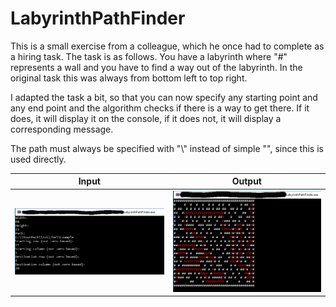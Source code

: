 # LabyrinthPathFinder

This is a small exercise from a colleague, which he once had to complete as a hiring task. The task is as follows. You have a labyrinth where "#" represents a wall and you have to find a way out of the labyrinth. In the original task this was always from bottom left to top right. 

I adapted the task a bit, so that you can now specify any starting point and any end point and the algorithm checks if there is a way to get there. If it does, it will display it on the console, if it does not, it will display a corresponding message.

The path must always be specified with "\\" instead of simple "\", since this is used directly. 

| Input      | Output      | 
|------------|-------------| 
| <img src="https://github.com/PizzaServices/LabyrinthPathFinder/blob/master/pictures/input.png"> | <img src="https://github.com/PizzaServices/LabyrinthPathFinder/blob/master/pictures/output.png"> |
